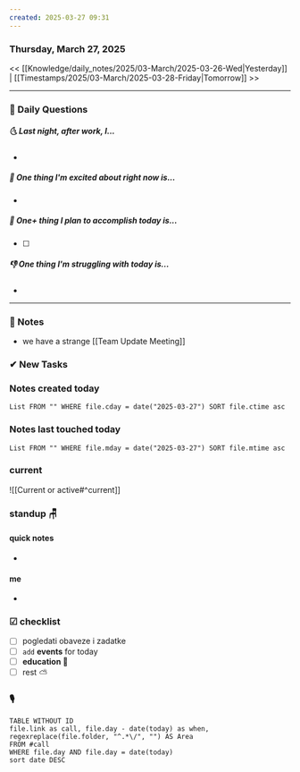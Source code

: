 ```yaml
---
created: 2025-03-27 09:31
---
```

### Thursday, March 27, 2025

<< [[Knowledge/daily_notes/2025/03-March/2025-03-26-Wed|Yesterday]] | [[Timestamps/2025/03-March/2025-03-28-Friday|Tomorrow]] >>

___
### 📅 Daily Questions
##### 🌜 **Last night, after work, I...**
- 

##### 🙌 **One thing I'm excited about right now is...**
- 

##### 🚀 **One+ thing I plan to accomplish today is...**
- [ ] 

##### 👎 **One thing I'm struggling with today is...**
- 

---
### 📝 Notes
- we have a strange [[Team Update Meeting]]
### ✔ New Tasks

### Notes created today
```dataview
List FROM "" WHERE file.cday = date("2025-03-27") SORT file.ctime asc
```

### Notes last touched today
```dataview
List FROM "" WHERE file.mday = date("2025-03-27") SORT file.mtime asc
`````
### **current**
![[Current or active#^current]]

### **standup** 🪑

#### quick notes
- 
#### me 
- 

### ☑ checklist
- [ ] pogledati  obaveze i zadatke
- [ ] `add` **events** for today
- [ ] **education 🎒**
- [ ] rest ⛅ 

### 🎙
```dataview
TABLE WITHOUT ID
file.link as call, file.day - date(today) as when, regexreplace(file.folder, "^.*\/", "") AS Area
FROM #call
WHERE file.day AND file.day = date(today)
sort date DESC
```
